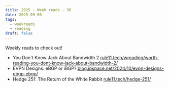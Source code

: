 ```yaml
---
title: 2025 - Week reads - 36
date: 2025-09-06
tags:
  - weekreads
  - reading
draft: false
---
```


 Weekly reads to check out!

- You Don't Know Jack About Bandwidth 2 [rule11.tech/wreading/worth-reading-you-dont-know-jack-about-bandwidth-2/](rule11.tech/wreading/worth-reading-you-dont-know-jack-about-bandwidth-2/) 
- EVPN Designs: eBGP or iBGP? [blog.ipspace.net/2024/10/evpn-designs-ebgp-ebgp/](blog.ipspace.net/2024/10/evpn-designs-ebgp-ebgp/) 
- Hedge 251: The Return of the White Rabbit [rule11.tech/hedge-251/](rule11.tech/hedge-251/) 
